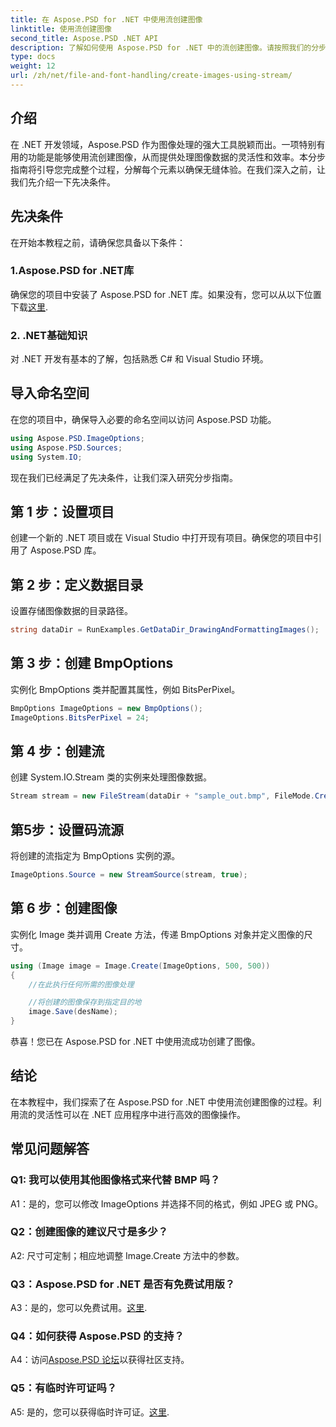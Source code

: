 ```yaml
---
title: 在 Aspose.PSD for .NET 中使用流创建图像
linktitle: 使用流创建图像
second_title: Aspose.PSD .NET API
description: 了解如何使用 Aspose.PSD for .NET 中的流创建图像。请按照我们的分步指南进行高效的图像处理。
type: docs
weight: 12
url: /zh/net/file-and-font-handling/create-images-using-stream/
---
```

## 介绍

在 .NET 开发领域，Aspose.PSD 作为图像处理的强大工具脱颖而出。一项特别有用的功能是能够使用流创建图像，从而提供处理图像数据的灵活性和效率。本分步指南将引导您完成整个过程，分解每个元素以确保无缝体验。在我们深入之前，让我们先介绍一下先决条件。

## 先决条件

在开始本教程之前，请确保您具备以下条件：

### 1.Aspose.PSD for .NET库
确保您的项目中安装了 Aspose.PSD for .NET 库。如果没有，您可以从以下位置下载[这里](https://releases.aspose.com/psd/net/).

### 2. .NET基础知识
对 .NET 开发有基本的了解，包括熟悉 C# 和 Visual Studio 环境。

## 导入命名空间

在您的项目中，确保导入必要的命名空间以访问 Aspose.PSD 功能。

```csharp
using Aspose.PSD.ImageOptions;
using Aspose.PSD.Sources;
using System.IO;
```

现在我们已经满足了先决条件，让我们深入研究分步指南。

## 第 1 步：设置项目

创建一个新的 .NET 项目或在 Visual Studio 中打开现有项目。确保您的项目中引用了 Aspose.PSD 库。

## 第 2 步：定义数据目录

设置存储图像数据的目录路径。

```csharp
string dataDir = RunExamples.GetDataDir_DrawingAndFormattingImages();
```

## 第 3 步：创建 BmpOptions

实例化 BmpOptions 类并配置其属性，例如 BitsPerPixel。

```csharp
BmpOptions ImageOptions = new BmpOptions();
ImageOptions.BitsPerPixel = 24;
```

## 第 4 步：创建流

创建 System.IO.Stream 类的实例来处理图像数据。

```csharp
Stream stream = new FileStream(dataDir + "sample_out.bmp", FileMode.Create);
```

## 第5步：设置码流源

将创建的流指定为 BmpOptions 实例的源。

```csharp
ImageOptions.Source = new StreamSource(stream, true);
```

## 第 6 步：创建图像

实例化 Image 类并调用 Create 方法，传递 BmpOptions 对象并定义图像的尺寸。

```csharp
using (Image image = Image.Create(ImageOptions, 500, 500))
{
    //在此执行任何所需的图像处理

    //将创建的图像保存到指定目的地
    image.Save(desName);
}
```

恭喜！您已在 Aspose.PSD for .NET 中使用流成功创建了图像。

## 结论

在本教程中，我们探索了在 Aspose.PSD for .NET 中使用流创建图像的过程。利用流的灵活性可以在 .NET 应用程序中进行高效的图像操作。

## 常见问题解答

### Q1: 我可以使用其他图像格式来代替 BMP 吗？

A1：是的，您可以修改 ImageOptions 并选择不同的格式，例如 JPEG 或 PNG。

### Q2：创建图像的建议尺寸是多少？

A2: 尺寸可定制；相应地调整 Image.Create 方法中的参数。

### Q3：Aspose.PSD for .NET 是否有免费试用版？

 A3：是的，您可以免费试用。[这里](https://releases.aspose.com/).

### Q4：如何获得 Aspose.PSD 的支持？

 A4：访问[Aspose.PSD 论坛](https://forum.aspose.com/c/psd/34)以获得社区支持。

### Q5：有临时许可证吗？

 A5: 是的，您可以获得临时许可证。[这里](https://purchase.aspose.com/temporary-license/).